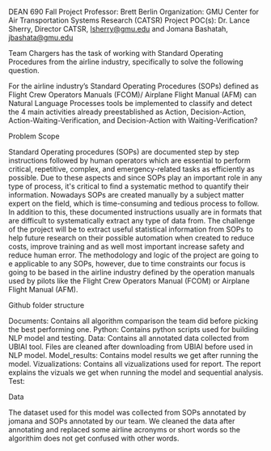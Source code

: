 DEAN 690 Fall Project 
Professor: Brett Berlin 
Organization: GMU Center for Air Transportation Systems Research (CATSR) 
Project POC(s): Dr. Lance Sherry, Director CATSR, lsherry@gmu.edu and Jomana Bashatah, jbashata@gmu.edu 


Team Chargers has the task of working with Standard Operating Procedures from the airline industry, specifically to solve the following question. 

For the airline industry’s Standard Operating Procedures (SOPs) defined as Flight Crew Operators Manuals (FCOM)/ Airplane Flight Manual (AFM) can Natural Language Processes tools be implemented to classify and detect the 4 main activities already preestablished as Action, Decision-Action, Action-Waiting-Verification, and Decision-Action with Waiting-Verification? 

Problem Scope 

Standard Operating procedures (SOPs) are documented step by step instructions followed by human operators which are essential to perform critical, repetitive, complex, and emergency-related tasks as efficiently as possible. Due to these aspects and since SOPs play an important role in any type of process, it's critical to find a systematic method to quantify their information. Nowadays SOPs are created manually by a subject matter expert on the field, which is time-consuming and tedious process to follow. In addition to this, these documented instructions usually are in formats that are difficult to systematically extract any type of data from. The challenge of the project will be to extract useful statistical information from SOPs to help future research on their possible automation when created to reduce costs, improve training and as well most important increase safety and reduce human error. The methodology and logic of the project are going to e applicable to any SOPs, however, due to time constraints our focus is going to be based in the airline industry defined by the operation manuals used by pilots like the Flight Crew Operators Manual (FCOM) or Airplane Flight Manual (AFM). 

Github folder structure 

Documents: Contains all algorithm comparison the team did before picking the best performing one. 
Python: Contains python scripts used for building NLP model and testing. 
Data: Contains all annotated data collected from UBIAI tool. Files are cleaned after downloading from UBIAI before used in NLP model.
Model_results: Contains model results we get after running the model. 
Vizualizations: Contains all vizualizations used for report. The report explains the vizuals we get when running the model and sequential analysis. 
Test: 

Data

The dataset used for this model was collected from SOPs annotated by jomana and SOPs annotated by our team. We cleaned the data after annotating and replaced some airline acronyms or short words so the algorithim does not get confused with other words. 







